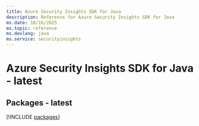 ```yaml
---
title: Azure Security Insights SDK for Java
description: Reference for Azure Security Insights SDK for Java
ms.date: 10/16/2025
ms.topic: reference
ms.devlang: java
ms.service: securityinsights
---
```

# Azure Security Insights SDK for Java - latest
## Packages - latest
[!INCLUDE [packages](security-insights-index.md)]